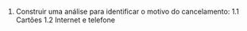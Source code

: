 1. Construir uma análise para identificar o motivo do cancelamento:
1.1 Cartões
1.2 Internet e telefone
